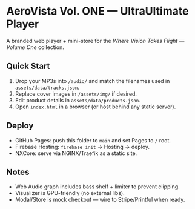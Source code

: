 
# AeroVista Vol. ONE — UltraUltimate Player

A branded web player + mini-store for the *Where Vision Takes Flight — Volume One* collection.

## Quick Start
1. Drop your MP3s into `/audio/` and match the filenames used in `assets/data/tracks.json`.
2. Replace cover images in `/assets/img/` if desired.
3. Edit product details in `assets/data/products.json`.
4. Open `index.html` in a browser (or host behind any static server).

## Deploy
- GitHub Pages: push this folder to `main` and set Pages to `/` root.
- Firebase Hosting: `firebase init` → Hosting → deploy.
- NXCore: serve via NGINX/Traefik as a static site.

## Notes
- Web Audio graph includes bass shelf + limiter to prevent clipping.
- Visualizer is GPU-friendly (no external libs).
- Modal/Store is mock checkout — wire to Stripe/Printful when ready.
